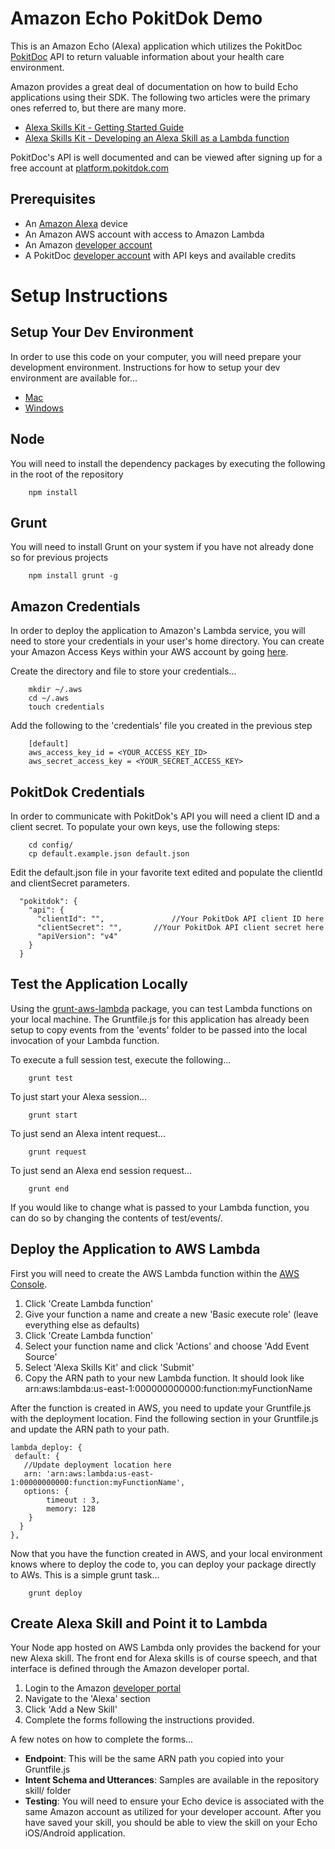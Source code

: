 Amazon Echo PokitDok Demo
===================================
This is an Amazon Echo (Alexa) application which utilizes the PokitDoc [PokitDoc](https://pokitdok.com/) API to return valuable information about your health care environment.  

Amazon provides a great deal of documentation on how to build Echo applications using their SDK. The following two articles were the primary ones referred to, but there are many more. 

*  [Alexa Skills Kit - Getting Started Guide](https://developer.amazon.com/appsandservices/solutions/alexa/alexa-skills-kit/getting-started-guide)
*  [Alexa Skills Kit - Developing an Alexa Skill as a Lambda function](https://developer.amazon.com/public/solutions/alexa/alexa-skills-kit/docs/developing-an-alexa-skill-as-a-lambda-function)

PokitDoc's API is well documented and can be viewed after signing up for a free account at [platform.pokitdok.com](https://platform.pokitdok.com)

Prerequisites
--------------
*  An [Amazon Alexa](http://www.amazon.com/Amazon-SK705DI-Echo/dp/B00X4WHP5E) device
*  An Amazon AWS account with access to Amazon Lambda
*  An Amazon [developer account](https://developer.amazon.com/)
*  A PokitDoc [developer account](https://platform.pokitdok.com) with API keys and available credits


Setup Instructions
==================

Setup Your Dev Environment
--------------------------
In order to use this code on your computer, you will need prepare your development environment. Instructions for how to setup your dev environment are available for...

*  [Mac](https://aowp.accenture.com/wiki/#!architecture/development/workstation-setup-mac.md)
*  [Windows](https://aowp.accenture.com/wiki/#!architecture/development/workstation-setup-windows.md)

Node
----------
You will need to install the dependency packages by executing the following in the root of the repository

		npm install

Grunt
----------
You will need to install Grunt on your system if you have not already done so for previous projects

		npm install grunt -g

Amazon Credentials
-------------------
In order to deploy the application to Amazon's Lambda service, you will need to store your credentials in your user's home directory. You can create your Amazon Access Keys within your AWS account by going [here](https://console.aws.amazon.com/iam/home?region=us-east-1#security_credential). 

Create the directory and file to store your credentials...

		mkdir ~/.aws
		cd ~/.aws
		touch credentials

Add the following to the 'credentials' file you created in the previous step

		[default]
		aws_access_key_id = <YOUR_ACCESS_KEY_ID>
		aws_secret_access_key = <YOUR_SECRET_ACCESS_KEY>

PokitDok Credentials
--------------------
In order to communicate with PokitDok's API you will need a client ID and a client secret. To populate your own keys, use the following steps:

		cd config/
		cp default.example.json default.json

Edit the default.json file in your favorite text edited and populate the clientId and clientSecret parameters.

	  "pokitdok": {
	    "api": {
	      "clientId": "",				//Your PokitDok API client ID here
	      "clientSecret": "",		//Your PokitDok API client secret here
	      "apiVersion": "v4"
	    }
	  }

Test the Application Locally
----------------------------
Using the [grunt-aws-lambda](https://www.npmjs.com/package/grunt-aws-lambda) package, you can test Lambda functions on your local machine. The Gruntfile.js for this application has already been setup to copy events from the 'events' folder to be passed into the local invocation of your Lambda function. 

To execute a full session test, execute the following...

		grunt test

To just start your Alexa session...

		grunt start

To just send an Alexa intent request...

		grunt request

To just send an Alexa end session request...

		grunt end

If you would like to change what is passed to your Lambda function, you can do so by changing the contents of test/events/. 

Deploy the Application to AWS Lambda
------------------------------------
First you will need to create the AWS Lambda function within the [AWS Console](https://console.aws.amazon.com/lambda/home?region=us-east-1#/functions). 

1. Click 'Create Lambda function'
2. Give your function a name and create a new 'Basic execute role' (leave everything else as defaults)
3. Click 'Create Lambda function'
4. Select your function name and click 'Actions' and choose 'Add Event Source'
5. Select 'Alexa Skills Kit' and click 'Submit'
6. Copy the ARN path to your new Lambda function. It should look like arn:aws:lambda:us-east-1:000000000000:function:myFunctionName

After the function is created in AWS, you need to update your Gruntfile.js with the deployment location. Find the following section in your Gruntfile.js and update the ARN path to your path.

    lambda_deploy: {
     default: {
       //Update deployment location here
       arn: 'arn:aws:lambda:us-east-1:00000000000:function:myFunctionName',
       options: {
	        timeout : 3,
	        memory: 128
        }
      }
    },

Now that you have the function created in AWS, and your local environment knows where to deploy the code to, you can deploy your package directly to AWs. This is a simple grunt task...

		grunt deploy

Create Alexa Skill and Point it to Lambda
-----------------------------------------
Your Node app hosted on AWS Lambda only provides the backend for your new Alexa skill. The front end for Alexa skills is of course speech, and that interface is defined through the Amazon developer portal. 

1. Login to the Amazon [developer portal](https://developer.amazon.com/)
2. Navigate to the 'Alexa' section
3. Click 'Add a New Skill'
4. Complete the forms following the instructions provided. 

A few notes on how to complete the forms...

*  **Endpoint**:  This will be the same ARN path you copied into your Gruntfile.js
*  **Intent Schema and Utterances**:  Samples are available in the repository skill/ folder
*  **Testing**:  You will need to ensure your Echo device is associated with the same Amazon account as utilized for your developer account. After you have saved your skill, you should be able to view the skill on your Echo iOS/Android application.